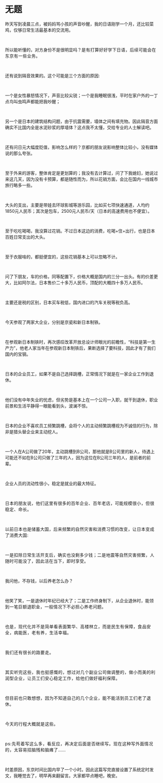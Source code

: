 # 无题

<p style="visibility: visible;">昨天写到凌晨三点，被妈妈骂小孩的声音吵醒，我的日语刚学一个月，还比较菜鸡，仅够日常生活最基本的交流用。</p><p style="visibility: visible;"><br style="visibility: visible;"></p><p style="visibility: visible;">所以能听懂的，对方身份不是很明显吗？<span style="background-color: transparent; letter-spacing: 0.034em; caret-color: var(--weui-BRAND); visibility: visible;">是有打算好好学下日语，后续可能会在东京有一些业务。</span></p><p style="visibility: visible;"><br style="visibility: visible;"></p><p style="visibility: visible;">还有说到隔音效果的。这个可能是三个方面的原因:</p><p style="visibility: visible;"><br style="visibility: visible;"></p><p style="visibility: visible;">一个是女性暴怒情况下，声音比较尖锐；一个是我睡眠很浅，平时在家户外的一丁点鸟叫虫鸣声都能把我吵醒；</p><p style="visibility: visible;"><br style="visibility: visible;"></p><p style="visibility: visible;">另一个是日本的建筑结构问题，由于抗震需要，墙体之间有填充物。因此隔音方面确实不比国内全是水泥砂浆的厚墙体？这点我不太懂，交给专业的人士解读吧。</p><p style="visibility: visible;"><br style="visibility: visible;"></p><p style="visibility: visible;">还有问日元大幅度贬值，影响怎么样的？京都的朋友说影响整体比较小，没有媒体说的那么夸张。</p><p style="visibility: visible;"><br style="visibility: visible;"></p><p style="visibility: visible;">至于外来的游客，整体肯定是更划算的；我没有去计算过，问了下我媳妇，她说过来这几天，因为没有卡预算，都是随性而为，所以花销方面，会比在国内一线城市旅行略多一些。</p><p style="visibility: visible;"><br style="visibility: visible;"></p><p style="visibility: visible;">大头的支出，主要是带娃去环球影城等游乐园，比如买七项快速通道，人均约1850元人民币；其次是包车，2500元人民币/天（日本的高速费用也不便宜）。</p><p style="visibility: visible;"><br style="visibility: visible;"></p><p style="visibility: visible;">至于吃吃喝喝，我没算过花销。不过日本这边的消费，吃喝+住+出行，也是日本百姓日常支出的大头。</p><p style="visibility: visible;"><br style="visibility: visible;"></p><p style="visibility: visible;">至于衣服啥的，都挺便宜的，这些花销基本上可以忽略不计。</p><p style="visibility: visible;"><br style="visibility: visible;"></p><p style="visibility: visible;">问了下朋友，车的价格，同等配置下，价格大概是国内的三分一出头。有的价差更大，比如阿尔法，日本售价二十多万人民币，顶配的大概四十多万人民币。</p><p style="visibility: visible;"><br style="visibility: visible;"></p><p style="visibility: visible;">主要还是税的区别，日本买车税低，国内进口的汽车关税等税负高。</p><p style="visibility: visible;"><br style="visibility: visible;"></p><p style="visibility: visible;">今天参观了两家大企业，分别是京瓷和新日本制铁。</p><p style="visibility: visible;"><br style="visibility: visible;"></p><p style="visibility: visible;">在参观新日本制铁时，再次感叹改革开放总设计师眼光的前瞻性，“科技是第一生产力”，他老人家当年在参观新日本制铁后，果断选择了要科技，因此才有了我们国内的宝钢。</p><p style="visibility: visible;"><br style="visibility: visible;"></p><p style="visibility: visible;">日本的企业员工，如果不是自己选择跳槽，正常情况下就是在一家企业工作到退休。</p><p><br></p><p>他们没有中年失业的忧虑，但劣势是基本上在一个公司一入职，就干到退休，职业前景和生活平静得一眼能看到头，波澜不惊。</p><p><br></p><p>日本的企业不喜欢员工频繁跳槽，会将个人的主动频繁跳槽视为不诚信的行为，除非是猎头替企业来主动挖人。</p><p><br></p><p>一个人在A公司做了20年，主动跳槽到B公司，那他就是B公司里的新人，待遇上可能还不如在B公司只做了三年的人，因为这位在B公司三年的人，是前者的前辈。</p><p><br></p><p>企业人员的流动性很小，稳定是就业的最大特征。</p><p><span style="background-color: transparent;caret-color: var(--weui-BRAND);letter-spacing: 0.034em;"><br></span></p><p><span style="background-color: transparent;caret-color: var(--weui-BRAND);letter-spacing: 0.034em;">日本的朋友说，他们这里有很多的百年企业、百年老店，可能规模很小，但很稳定、命长。</span></p><p><span style="background-color: transparent;caret-color: var(--weui-BRAND);letter-spacing: 0.034em;"><br></span></p><p><span style="background-color: transparent;caret-color: var(--weui-BRAND);letter-spacing: 0.034em;">以前日本也是储蓄大国，后来频繁的自然灾害和消费习惯的改变，让日本变成了消费大国:</span></p><p><span style="background-color: transparent;caret-color: var(--weui-BRAND);letter-spacing: 0.034em;"><br></span></p><p><span style="background-color: transparent;caret-color: var(--weui-BRAND);letter-spacing: 0.034em;">一是扣除日常生活开支后，确实也没剩多少钱；二是地震等自然灾害频繁，人随时可能没了，因此活在当下，即时享受。</span></p><p><br></p><p>我问他，不存钱，以后养老怎么办？</p><p><br></p><p>他笑了笑，一是退休时年纪已经大了；二是工作终身制下，从企业退休时，能<span style="background-color: transparent;letter-spacing: 0.034em;caret-color: var(--weui-BRAND);">领到一笔巨额退职金，一般情况下不必担心养老问题。</span></p><p><span style="background-color: transparent;letter-spacing: 0.034em;caret-color: var(--weui-BRAND);"><br></span></p><p><span style="letter-spacing: 0.578px;">也是，现代化并不是简单看表面繁华、高楼林立，而是民生有保障，食品安全，病能医，老有养，生活幸福。</span></p><p><span style="letter-spacing: 0.578px;"><br></span></p><p><span style="letter-spacing: 0.578px;">我们还有很长的路要走。</span></p><p><span style="letter-spacing: 0.578px;"><br></span></p><p><span style="letter-spacing: 0.578px;">其实听完这些，我也挺感慨的，想过对几个副业公司做调整的，做小而美的利润型企业，让员工们安心稳定工作，给他们做好福利保障。</span></p><p><span style="letter-spacing: 0.578px;"><br></span></p><p><span style="letter-spacing: 0.578px;">但目前也只敢想想，因为不知道自己的几个企业，能不能活到员工们老了退休。</span></p><p><span style="letter-spacing: 0.578px;"><br></span></p><p><span style="letter-spacing: 0.578px;">今天的行程大概就是这些。</span></p><p><span style="letter-spacing: 0.578px;"><br></span></p><p><span style="letter-spacing: 0.578px;">ps:先苟着写这么多，看反应，再决定后面是否继续写。现在这种写外面情况的，太容易招脑残和脑瘫了……</span></p><p><br></p><p>时差原因，东京时间比国内早了一个小时。因此这篇写完直接设置了系统定时发文，​我睡觉去了，明早再来翻留言。大家都早点睡吧，晚安。</p><p style="display: none;"><mp-style-type data-value="10000"></mp-style-type></p>